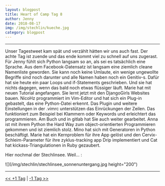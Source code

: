 ```yaml
---
layout: blogpost
title: Heart of Camp Tag 8
author: Jenny
date: 2018-08-17
img: /img/stechlin/kueche.jpg
category: blogpost
---
```

                                      
***
Unser Tagestweet kam spät und verzählt hätten wir uns auch fast. Der achte Tag ist zuende und das ende kommt viel zu schnell auf uns zugerast.
Für Jenny fühlt sich Python langsam so an, als sei es tatsächlich eine Sprache. Aus dem Facebook-Datensatz ist langsam eine ziemlich cleane Namenliste geworden. Sie kann noch keine Umlaute, ein wenige ungewollte Begriffe sind noch darunter und alle Namen haben noch ein Genitiv-s. Dafür hat sie heute ein paar Loops und if-Statements geschrieben. Und sie hat nichts dagegen, wenn das bald noch etwas flüssiger läuft.
Marie hat mit neuen Tutorial angefangen. Sie lernt jetzt mit den DjangoGirls Websites bauen. 
NicoHz programmiert im Vim-Editor und hat sich ein Plug-in gebastelt, das eine Python-Datei erkennt. Das Plugin und weitere Einstellungen in der .vimrc  unterstützen das Einrückungen der Zeilen. Das funktioniert zum Beispiel bei Klammern oder Keywords und erleichtert das programmieren. Am Buch und in gitlab hat Sie auch weiter gearbeitet.
 Anna ist mit ihrem Python the Hard Way zum object-orientierten Programmieren gekommen und ist ziemlich stolz. 
Mino hat sich mit Generatoren in Python beschäftigt. 
Marie hat ein Kernproblem für ihre App gelöst und den Cervix-Schleim-Parameter für ihre zyklus-tracking app Drip implementiert und Cat hat kickass-Triangulationen in Ruby gezaubert.

Hier nochmal der Stechlinsee. Weil... :

![](/img/stechlin/stechlinsee_sonnenuntergang.jpg height="200")

***

[<< +1 Tag](/stechlin_18)
|
[-1 Tag >>](/stechlin_16)
